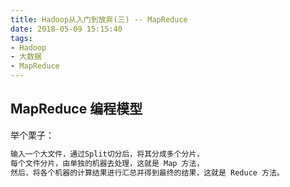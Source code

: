 ```yaml
---
title: Hadoop从入门到放弃(三) -- MapReduce
date: 2018-05-09 15:15:40
tags:
- Hadoop
- 大数据
- MapReduce
---
```


## MapReduce 编程模型

举个栗子：
``` bash
输入一个大文件，通过Split切分后，将其分成多个分片，
每个文件分片，由单独的机器去处理，这就是 Map 方法，
然后，将各个机器的计算结果进行汇总并得到最终的结果，这就是 Reduce 方法。
```